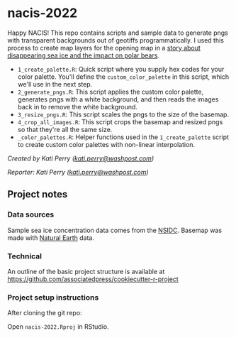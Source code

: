 # nacis-2022

Happy NACIS! This repo contains scripts and sample data to generate pngs with transparent backgrounds out of geotiffs programmatically. I used this process to create map layers for the opening map in a [story about disappearing sea ice and the impact on polar bears](https://projects.apnews.com/features/2021/polar-bears-sea-ice/index.html).

* `1_create_palette.R`: Quick script where you supply hex codes for your color palette. You'll define the `custom_color_palette` in this script, which we'll use in the next step.
* `2_generate_pngs.R`: This script applies the custom color palette, generates pngs with a white background, and then reads the images back in to remove the white background.
* `3_resize_pngs.R`: This script scales the pngs to the size of the basemap. 
* `4_crop_all_images.R`: This script crops the basemap and resized pngs so that they're all the same size.
* `_color_palettes.R`: Helper functions used in the `1_create_palette` script to create custom color palettes with non-linear interpolation.

*Created by Kati Perry (<kati.perry@washpost.com>)*

*Reporter: Kati Perry (<kati.perry@washpost.com>)*

## Project notes

### Data sources

Sample sea ice concentration data comes from the [NSIDC](https://nsidc.org/home). Basemap was made with [Natural Earth](https://www.naturalearthdata.com/downloads/) data. 

### Technical

An outline of the basic project structure is available at https://github.com/associatedpress/cookiecutter-r-project

### Project setup instructions

After cloning the git repo:

Open `nacis-2022.Rproj` in RStudio.

